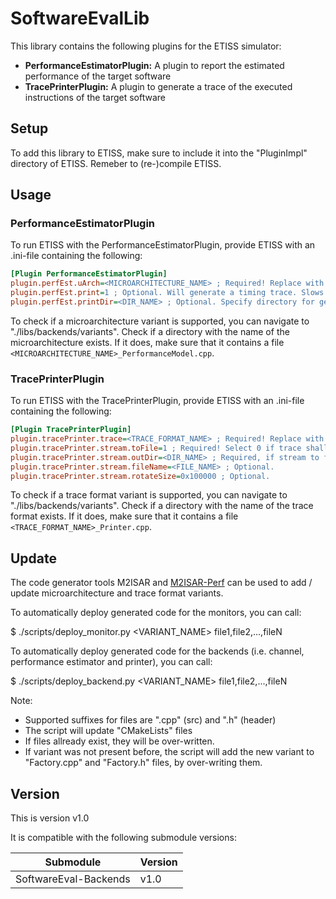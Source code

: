# SoftwareEvalLib

This library contains the following plugins for the ETISS simulator:

- **PerformanceEstimatorPlugin:** A plugin to report the estimated performance of the target software
- **TracePrinterPlugin:** A plugin to generate a trace of the executed instructions of the target software

## Setup

To add this library to ETISS, make sure to include it into the "PluginImpl" directory of ETISS. Remeber to (re-)compile ETISS.

## Usage

### PerformanceEstimatorPlugin

To run ETISS with the PerformanceEstimatorPlugin, provide ETISS with an .ini-file containing the following:

```ini
[Plugin PerformanceEstimatorPlugin]
plugin.perfEst.uArch=<MICROARCHITECTURE_NAME> ; Required! Replace with desired microarchitecture
plugin.perfEst.print=1 ; Optional. Will generate a timing trace. Slows down simulation!
plugin.perfEst.printDir=<DIR_NAME> ; Optional. Specify directory for generated timing traces
```

To check if a microarchitecture variant is supported, you can navigate to "./libs/backends/variants". Check if a directory with the name of the microarchitecture exists. If it does, make sure that it contains a file `<MICROARCHITECTURE_NAME>_PerformanceModel.cpp`.

### TracePrinterPlugin

To run ETISS with the TracePrinterPlugin, provide ETISS with an .ini-file containing the following:

```ini
[Plugin TracePrinterPlugin]
plugin.tracePrinter.trace=<TRACE_FORMAT_NAME> ; Required! Replace with desired trace format
plugin.tracePrinter.stream.toFile=1 ; Required! Select 0 if trace shall be dumped to cout instead of a file
plugin.tracePrinter.stream.outDir=<DIR_NAME> ; Required, if stream to file
plugin.tracePrinter.stream.fileName=<FILE_NAME> ; Optional.
plugin.tracePrinter.stream.rotateSize=0x100000 ; Optional.
```

To check if a trace format variant is supported, you can navigate to "./libs/backends/variants". Check if a directory with the name of the trace format exists. If it does, make sure that it contains a file `<TRACE_FORMAT_NAME>_Printer.cpp`.

## Update

The code generator tools M2ISAR and [M2ISAR-Perf](https://github.com/tum-ei-eda/M2-ISA-R-Perf) can be used to add / update microarchitecture and trace format variants.

To automatically deploy generated code for the monitors, you can call:

   $ ./scripts/deploy_monitor.py <VARIANT_NAME> file1,file2,...,fileN

To automatically deploy generated code for the backends (i.e. channel, performance estimator and printer), you can call:

   $ ./scripts/deploy_backend.py <VARIANT_NAME> file1,file2,...,fileN

Note:

- Supported suffixes for files are ".cpp" (src) and ".h" (header)
- The script will update "CMakeLists" files
- If files allready exist, they will be over-written.
- If variant was not present before, the script will add the new variant to "Factory.cpp" and "Factory.h" files, by over-writing them.

## Version

This is version v1.0

It is compatible with the following submodule versions:

| Submodule | Version |
| --------- | ------- |
| SoftwareEval-Backends | v1.0 |